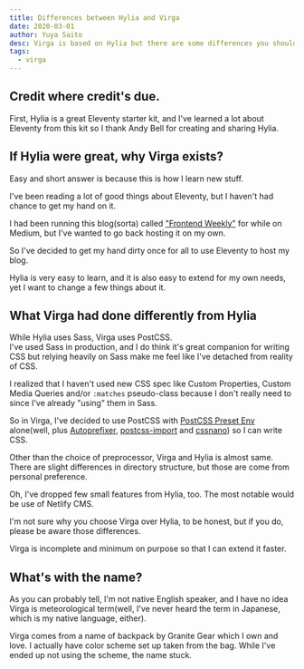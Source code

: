 ```yaml
---
title: Differences between Hylia and Virga
date: 2020-03-01
author: Yuya Saito
desc: Virga is based on Hylia but there are some differences you should know
tags:
  - virga
---
```


## Credit where credit's due.

First, Hylia is a great Eleventy starter kit, and I've learned a lot about Eleventy from this kit so I thank Andy Bell for creating and sharing Hylia.

## If Hylia were great, why Virga exists?

Easy and short answer is because this is how I learn new stuff.

I've been reading a lot of good things about Eleventy, but I haven't had chance to get my hand on it.

I had been running this blog(sorta) called ["Frontend Weekly"](https://frontendweekly.tokyo/) for while on Medium, but I've wanted to go back hosting it on my own.

So I've decided to get my hand dirty once for all to use Eleventy to host my blog.

Hylia is very easy to learn, and it is also easy to extend for my own needs, yet I want to change a few things about it.

## What Virga had done differently from Hylia

While Hylia uses Sass, Virga uses PostCSS.  
I've used Sass in production, and I do think it's great companion for writing CSS but relying heavily on Sass make me feel like I've detached from reality of CSS.

I realized that I haven't used new CSS spec like Custom Properties, Custom Media Queries and/or `:matches` pseudo-class because I don't really need to since I've already "using" them in Sass.

So in Virga, I've decided to use PostCSS with [PostCSS Preset Env](https://preset-env.cssdb.org/) alone(well, plus [Autoprefixer](https://autoprefixer.github.io/), [postcss-import](https://github.com/postcss/postcss-import) and [cssnano](https://cssnano.co/)) so I can write CSS.

Other than the choice of preprocessor, Virga and Hylia is almost same.
There are slight differences in directory structure, but those are come from personal preference.

Oh, I've dropped few small features from Hylia, too.
The most notable would be use of Netlify CMS.

I'm not sure why you choose Virga over Hylia, to be honest, but if you do, please be aware those differences.

Virga is incomplete and minimum on purpose so that I can extend it faster.

## What's with the name?

As you can probably tell, I'm not native English speaker, and I have no idea Virga is meteorological term(well, I've never heard the term in Japanese, which is my native language, either).

Virga comes from a name of backpack by Granite Gear which I own and love. I actually have color scheme set up taken from the bag.
While I've ended up not using the scheme, the name stuck.
